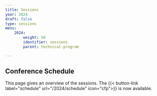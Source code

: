 ```yaml
---
title: Sessions
year: 2024
draft: false
type: sessions
menu:
    2024:
        weight: 50
        identifier: sessions
        parent: technical-program

---
```


## Conference Schedule
This page gives an overview of the sessions. The {{< button-link label="schedule" url="/2024/schedule" icon="cfp">}} is now available.

<!-- ##  Google Calendar
In the meanwhile, subscribe to this calendar to stay updated about the official dates and events.

<iframe src="https://calendar.google.com/calendar/embed?height=600&amp;wkst=2&amp;bgcolor=%23ffffff&amp;ctz=Europe%2FAmsterdam&amp;src=NGY5cnZsdW5tbXJrcGloMWlibzExZ29vNjRAZ3JvdXAuY2FsZW5kYXIuZ29vZ2xlLmNvbQ&amp;color=%238E24AA&amp;title=QCrypt%202020&amp;showTitle=1&amp;showDate=1&amp;showCalendars=0" style="border:solid 1px #777" width="800" height="600" frameborder="0" scrolling="no"></iframe> -->
